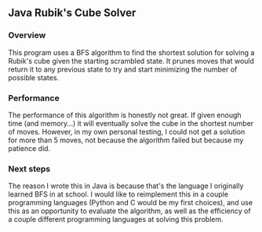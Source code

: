 ## Java Rubik's Cube Solver

### Overview
This program uses a BFS algorithm to find the shortest solution for solving a Rubik's cube given the starting scrambled state. It prunes moves that would return it to any previous state to try and start minimizing the number of possible states.

### Performance
The performance of this algorithm is honestly not great. If given enough time (and memory...) it will eventually solve the cube in the shortest number of moves. However, in my own personal testing, I could not get a solution for more than 5 moves, not because the algorithm failed but because my patience did.

### Next steps
The reason I wrote this in Java is because that's the language I originally learned BFS in at school. I would like to reimplement this in a couple programming languages (Python and C would be my first choices), and use this as an opportunity to evaluate the algorithm, as well as the efficiency of a couple different programming languages at solving this problem.
